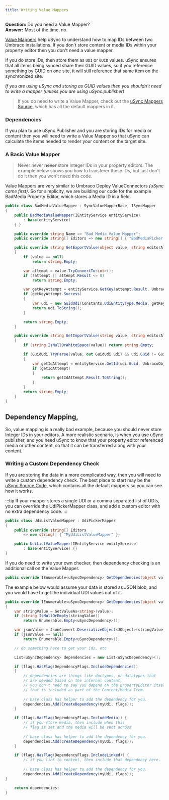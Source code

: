 ```yaml
---
title: Writing Value Mappers
---
```


__Question:__ Do you need a Value Mapper?  
__Answer:__ Most of the time, no.

[Value Mappers](../04.reference/04.Fundementals/01.valuemappers.md) help uSync to understand how to map IDs between two Umbraco installations. If you don't store content or media IDs within your property editor then you don't need a value mapper. 

If you do store IDs, then store them as `UDI` or `GUID` values. uSync ensures that all items being synced share their GUID values, so if you reference something by GUID on one site, it will still reference that same item on the synchronized site. 

_If you are using uSync and storing as GUID values then you shouldn't need to write a mapper (unless you are using uSync.publisher)_

> If you do need to write a Value Mapper, check out the [uSync Mappers Source](https://github.com/KevinJump/uSync/tree/v8/main/uSync8.ContentEdition/Mapping), which has all the default mappers in it.

### Dependencies
If you plan to use uSync.Publisher and you are storing IDs for media or content then you will need to write a Value Mapper so that uSync can calculate the items needed to render your content on the target site.

### A Basic Value Mapper 
> Never never **never** store Integer IDs in your property editors. The example below shows you how to transferer these IDs, but just don't do it then you won't need this code.

Value Mappers are very similar to Umbraco Deploy ValueConnectors _(uSync came first)_. So for simplicity, we are building our code for the example BadMedia Property Editor, which stores a Media ID in a field. 


```cs
public class BadMediaValueMapper : SyncValueMapperBase, ISyncMapper
{
    public BadMediaValueMapper(IEntityService entityService)
        : base(entityService)
    { }

    public override string Name => "Bad Media Value Mapper";
    public override string[] Editors => new string[] { "BadMediaPicker " };

    public override string GetExportValue(object value, string editorAlias)
    {
        if (value == null) 
            return string.Empty;

        var attempt = value.TryConvertTo<int>();
        if (!attempt || attempt.Result <= 0) 
            return string.Empty;

        var getKeyAttempt = entityService.GetKey(attempt.Result, UmbracoObjectTypes.Media);
        if (getKeyAttempt.Success)
        {
            var udi = new GuidUdi(Constants.UdiEntityType.Media, getKeyAttempt.Result);
            return udi.ToString();
        }

        return string.Empty;
    }

    public override string GetImportValue(string value, string editorAlias)
    {
        if (string.IsNullOrWhiteSpace(value)) return string.Empty;

        if (GuidUdi.TryParse(value, out GuidUdi udi) && udi.Guid != Guid.Empty)
        {
            var getIdAttempt = entityService.GetId(udi.Guid, UmbracoObjectTypes.Media);
            if (getIdAttempt)
            {
                return getIdAttempt.Result.ToString();
            }
        }
        return string.Empty;
    }
}
```

## Dependency Mapping,
So, value mapping is a really bad example, because you should never store Integer IDs in your editors. A more realistic scenario, is when you use uSync publisher, and you need uSync to know that your property editor referenced media or other content, so that it can be transferred along with your content. 

### Writing a Custom Dependency Check 
If you are storing the data in a more complicated way, then you will need to write a custom dependency check. The best place to start may be the [uSync Source Code](https://github.com/KevinJump/uSync/), which contains all the default mappers so you can see how it works.

:::tip
 If your mapper stores a single UDI or a comma separated list of UDIs, you can override the UdiPickerMapper class, and add a custom editor with no extra dependency code.
:::

```cs
public class UdiListValueMapper : UdiPickerMapper
{
    public override string[] Editors 
        => new string[] { "MyUdiListValueMapper" };

    public UdiListValueMapper(IEntityService entityService) 
        : base(entityService) {}
}
```

If you do need to write your own checker, then dependency checking is an additional call on the Value Mapper. 

```cs
public override IEnumerable<uSyncDependency> GetDependencies(object value, string editorAlias, DependencyFlags flags)
```

The example below would assume your data is stored as JSON blob, and you would have to get the individual UDI values out of it.


```cs
public override IEnumerable<uSyncDependency> GetDependencies(object value, string editorAlias, DependencyFlags flags)
{
    var stringValue = GetValueAs<string>(value);
    if (string.IsNullOrEmpty(stringValue)) 
        return Enumerable.Empty<uSyncDependency>();

    var jsonValue = JsonConvert.DeserializeObject<JObject>(stringValue);
    if (jsonValue == null) 
        return Enumerable.Empty<uSyncDependency>();

    // do something here to get your ids, etc

    List<uSyncDependency> dependencies = new List<uSyncDependency>();

    if (flags.HasFlag(DependencyFlags.IncludeDependencies))
    {
        // dependencies are things like doctypes, or datatypes that 
        // are needed based on the internal content, 
        // you don't need to say you depend on the propertyEditor itself as 
        // that is included as part of the Content/Media Item.
        
        // base class has helper to add the dependency for you.
        dependencies.Add(CreateDependency(myUdi, flags));
    }

    if (flags.HasFlag(DependencyFlags.IncludeMedia)) {
        // if you store media, then include when this 
        // flag is set and the media will be sent across
        
        // base class has helper to add the dependency for you.
        dependencies.Add(CreateDependency(myUdi, flags));
    }

    if (flags.HasFlag(DependencyFlags.IncludeLinked)) {
        // if you link to content, then include that dependency here. 
    
        // base class has helper to add the dependency for you.
        dependencies.Add(CreateDependency(myUdi, flags));
}

    return dependencies;
}
```